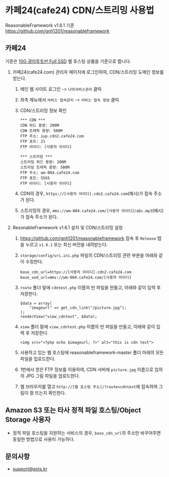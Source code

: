 # 카페24(cafe24) CDN/스트리밍 사용법

ReasonableFramework v1.6.1 기준 https://github.com/gnh1201/reasonableframework

## 카페24

기준은 [10G 광아투토반 Full SSD](https://www.cafe24.com/?controller=product_page&type=basic&page=autoban) 웹 호스팅 상품을 기준으로 합니다.

1. 카페24(cafe24.com) 관리자 페이지에 로그인하여, CDN/스트리밍 도메인 정보를 얻는다.
   1. 메인 웹 사이트 로그인 -> `나의서비스관리` 클릭
   2. 좌측 메뉴에서 `서비스 접속관리` -> `서비스 접속 정보` 클릭
   3. CDN/스트리밍 정보 확인
   
       ```
       *** CDN ***
       CDN 하드 용량: 200M
       CDN 트래픽 용량: 500M
       FTP 주소: iup.cdn2.cafe24.com
       FTP 포트: 21
       FTP 아이디: [사용자 아이디]
       
       *** 스트리밍 ***
       스트리밍 하드 용량: 200M
       스트리밍 트래픽 용량: 500M
       FTP 주소: wm-004.cafe24.com
       FTP 포트: 5565
       FTP 아이디: [사용자 아이디]
       ```
   4. CDN의 경우, `https://[사용자 아이디].cdn2.cafe24.com`(예시)가 접속 주소가 된다.
   5. 스트리밍의 경우, `mms://wm-004.cafe24.com/[사용자 아이디]/abc.mp3`(예시)가 접속 주소가 된다.

2. ResonableFramework v1.6.1 설치 및 CDN/스트리밍 설정
   1. https://github.com/gnh1201/reasonableframework 접속 후 `Release` 탭을 누르고 `v1.6.1` 또는 최신 버전을 내려받는다.
   2. `storage/config/uri.ini.php` 파일의 CDN/스트리밍 관련 부분을 아래와 같이 수정한다.
   
       ```
       base_cdn_url=https://[사용자 아이디].cdn2.cafe24.com
       base_vod_url=mms://wm-004.cafe24.com/[사용자 아이디]
       ```
       
   3. `route` 폴더 밑에 `cdntest.php` 이름의 빈 파일을 만들고, 아래와 같이 입력 후 저장한다.
   
       ```
       $data = array(
           "imageurl" => get_cdn_link("/picture.jpg");
       );
       renderView("view_cdntest", $data);
       ```
   
   4. `view` 폴더 밑에 `view_cdntest.php` 이름의 빈 파일을 만들고, 아래와 같이 입력 후 저장한다.
   
       ```
       <img src="<?php echo $imageurl; ?>" alt="this is cdn test">
       ```

   5. 사용하고 있는 웹 호스팅에 reasonableframework-master 폴더 아래의 모든 파일을 업로드한다.
   
   6. 1번에서 얻은 FTP 정보를 이용하여, CDN 서버에 `picture.jpg` 이름으로 임의의 JPG 그림 파일을 업로드한다.
   
   7. 웹 브라우저를 열고 `http://[웹 호스팅 주소]/?route=cdntest`에 접속하여 그림이 잘 뜨는지 확인한다.

## Amazon S3 또는 타사 정적 파일 호스팅/Object Storage 사용자
  - 정적 파일 호스팅을 지원하는 서비스의 경우, `base_cdn_url`의 주소만 바꾸어주면 동일한 방법으로 사용이 가능하다.

## 문의사항
   - support@exts.kr
